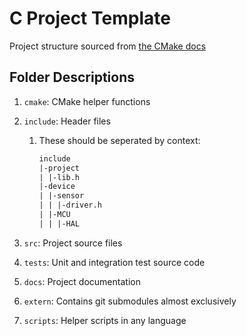 # C Project Template

Project structure sourced from [the CMake docs](https://cliutils.gitlab.io/modern-cmake/chapters/basics/structure.html)

## Folder Descriptions

1. `cmake`: CMake helper functions
2. `include`: Header files

   1. These should be seperated by context:

      ```txt
      include
      |-project
      | |-lib.h
      |-device
      | |-sensor
      | | |-driver.h
      | |-MCU
      | | |-HAL
      ```
3. `src`: Project source files
4. `tests`: Unit and integration test source code
5. `docs`: Project documentation
6. `extern`: Contains git submodules almost exclusively
7. `scripts`: Helper scripts in any language
